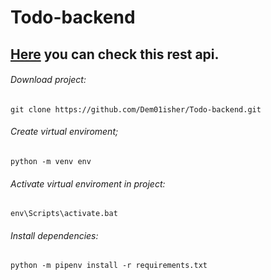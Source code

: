 # Todo-backend

## [Here](https://universal-backend.herokuapp.com/) you can check this rest api. 

###### Download project:
```
git clone https://github.com/Dem01isher/Todo-backend.git
```
###### Create virtual enviroment;
```
python -m venv env
```
###### Activate virtual enviroment in project:
```
env\Scripts\activate.bat
```
###### Install dependencies:
```
python -m pipenv install -r requirements.txt
```
